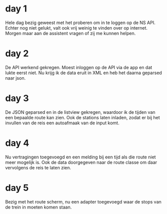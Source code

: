 # day 1
Hele dag bezig geweest met het proberen om in te loggen op de NS API. Echter nog niet gelukt, valt ook vrij weinig te vinden over op internet.
Morgen maar aan de assistent vragen of zij me kunnen helpen.

# day 2
De API werkend gekregen. Moest inloggen op de API via de app en dat lukte eerst niet. Nu krijg ik de data eruit in XML en heb het daarna geparsed naar json.

# day 3
De JSON geparsed en in de listview gekregen, waardoor ik de tijden van een bepaalde route kan zien. Ook de stations laten inladen, zodat er bij het invullen van de reis een autoafmaak van de input komt.

# day 4
Nu vertragingen toegevoegd en een melding bij een tijd als die route niet meer mogelijk is. Ook de data doorgegeven naar de route classe om daar vervolgens de reis te laten zien.

# day 5
Bezig met het route scherm, nu een adapter toegevoegd waar de stops van de trein in moeten komen staan.
